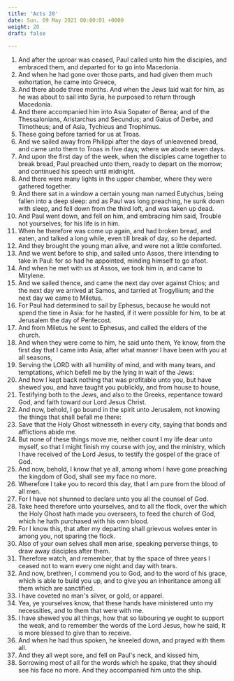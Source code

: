 ```yaml
---
title: 'Acts 20'
date: Sun, 09 May 2021 00:00:01 +0000
weight: 20
draft: false
  
---
```


1. And after the uproar was ceased, Paul called unto him the disciples, and embraced them, and departed for to go into Macedonia.
2. And when he had gone over those parts, and had given them much exhortation, he came into Greece,
3. And there abode three months. And when the Jews laid wait for him, as he was about to sail into Syria, he purposed to return through Macedonia.
4. And there accompanied him into Asia Sopater of Berea; and of the Thessalonians, Aristarchus and Secundus; and Gaius of Derbe, and Timotheus; and of Asia, Tychicus and Trophimus.
5. These going before tarried for us at Troas.
6. And we sailed away from Philippi after the days of unleavened bread, and came unto them to Troas in five days; where we abode seven days.
7. And upon the first day of the week, when the disciples came together to break bread, Paul preached unto them, ready to depart on the morrow; and continued his speech until midnight.
8. And there were many lights in the upper chamber, where they were gathered together.
9. And there sat in a window a certain young man named Eutychus, being fallen into a deep sleep: and as Paul was long preaching, he sunk down with sleep, and fell down from the third loft, and was taken up dead.
10. And Paul went down, and fell on him, and embracing him said, Trouble not yourselves; for his life is in him.
11. When he therefore was come up again, and had broken bread, and eaten, and talked a long while, even till break of day, so he departed.
12. And they brought the young man alive, and were not a little comforted.
13. And we went before to ship, and sailed unto Assos, there intending to take in Paul: for so had he appointed, minding himself to go afoot.
14. And when he met with us at Assos, we took him in, and came to Mitylene.
15. And we sailed thence, and came the next day over against Chios; and the next day we arrived at Samos, and tarried at Trogyllium; and the next day we came to Miletus.
16. For Paul had determined to sail by Ephesus, because he would not spend the time in Asia: for he hasted, if it were possible for him, to be at Jerusalem the day of Pentecost.
17. And from Miletus he sent to Ephesus, and called the elders of the church.
18. And when they were come to him, he said unto them, Ye know, from the first day that I came into Asia, after what manner I have been with you at all seasons,
19. Serving the LORD with all humility of mind, and with many tears, and temptations, which befell me by the lying in wait of the Jews:
20. And how I kept back nothing that was profitable unto you, but have shewed you, and have taught you publickly, and from house to house,
21. Testifying both to the Jews, and also to the Greeks, repentance toward God, and faith toward our Lord Jesus Christ.
22. And now, behold, I go bound in the spirit unto Jerusalem, not knowing the things that shall befall me there:
23. Save that the Holy Ghost witnesseth in every city, saying that bonds and afflictions abide me.
24. But none of these things move me, neither count I my life dear unto myself, so that I might finish my course with joy, and the ministry, which I have received of the Lord Jesus, to testify the gospel of the grace of God.
25. And now, behold, I know that ye all, among whom I have gone preaching the kingdom of God, shall see my face no more.
26. Wherefore I take you to record this day, that I am pure from the blood of all men.
27. For I have not shunned to declare unto you all the counsel of God.
28. Take heed therefore unto yourselves, and to all the flock, over the which the Holy Ghost hath made you overseers, to feed the church of God, which he hath purchased with his own blood.
29. For I know this, that after my departing shall grievous wolves enter in among you, not sparing the flock.
30. Also of your own selves shall men arise, speaking perverse things, to draw away disciples after them.
31. Therefore watch, and remember, that by the space of three years I ceased not to warn every one night and day with tears.
32. And now, brethren, I commend you to God, and to the word of his grace, which is able to build you up, and to give you an inheritance among all them which are sanctified.
33. I have coveted no man's silver, or gold, or apparel.
34. Yea, ye yourselves know, that these hands have ministered unto my necessities, and to them that were with me.
35. I have shewed you all things, how that so labouring ye ought to support the weak, and to remember the words of the Lord Jesus, how he said, It is more blessed to give than to receive.
36. And when he had thus spoken, he kneeled down, and prayed with them all.
37. And they all wept sore, and fell on Paul's neck, and kissed him,
38. Sorrowing most of all for the words which he spake, that they should see his face no more. And they accompanied him unto the ship.
